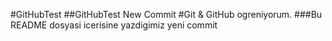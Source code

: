 #GitHubTest
##GitHubTest New Commit
#Git & GitHub ogreniyorum.
###Bu README dosyasi icerisine yazdigimiz yeni commit
